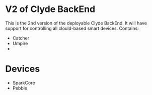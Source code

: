 V2 of Clyde BackEnd
===================

This is the 2nd version of the deployable Clyde BackEnd. It will have support for controlling all clould-based smart devices. 
Contains:
- Catcher
- Umpire
- 

Devices
=======

- SparkCore
- Pebble


